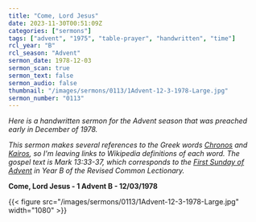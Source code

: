 ```yaml
---
title: "Come, Lord Jesus"
date: 2023-11-30T00:51:09Z
categories: ["sermons"]
tags: ["advent", "1975", "table-prayer", "handwritten", "time"]
rcl_year: "B"
rcl_season: "Advent"
sermon_date: 1978-12-03
sermon_scan: true
sermon_text: false
sermon_audio: false
thumbnail: "/images/sermons/0113/1Advent-12-3-1978-Large.jpg"
sermon_number: "0113"
---
```


_Here is a handwritten sermon for the Advent season that was preached early in December of 1978._

<!--more-->

_This sermon makes several references to the Greek words [Chronos](https://en.wikipedia.org/wiki/Chronos) and [Kairos](https://en.wikipedia.org/wiki/Kairos), so I'm leaving links to Wikipedia definitions of each word. The gospel text is Mark 13:33-37, which corresponds to the [First Sunday of Advent](https://lectionary.library.vanderbilt.edu/texts.php?id=48) in Year B of the Revised Common Lectionary._

**Come, Lord Jesus - 1 Advent B - 12/03/1978**

{{< figure src="/images/sermons/0113/1Advent-12-3-1978-Large.jpg" width="1080" >}}
